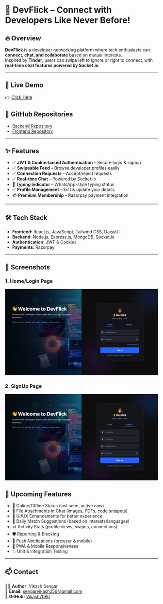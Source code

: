 # 🚀 DevFlick – Connect with Developers Like Never Before!

## 🔥 Overview
**DevFlick** is a developer networking platform where tech enthusiasts can **connect, chat, and collaborate** based on mutual interests.  
Inspired by **Tinder**, users can swipe left to ignore or right to connect, with **real-time chat features powered by Socket.io**.

---

## 🚀 Live Demo
👉 [Click Here](https://dev-flick-web.vercel.app)

## 📌 GitHub Repositories
- [Backend Repository](https://github.com/Vikash7080/DevFlick-Backend)  
- [Frontend Repository](https://github.com/Vikash7080/DevFlick-web-Fronted)

---

## ✨ Features
- ✅ **JWT & Cookie-based Authentication** – Secure login & signup  
- ✅ **Swipeable Feed** – Browse developer profiles easily  
- ✅ **Connection Requests** – Accept/reject requests  
- ✅ **Real-time Chat** – Powered by Socket.io  
- 💬 **Typing Indicator** – WhatsApp-style typing status  
- ✅ **Profile Management** – Edit & update your details  
- 💳 **Premium Membership** – Razorpay payment integration  

---

## 🛠 Tech Stack
- **Frontend:** React.js, JavaScript, Tailwind CSS, DaisyUI  
- **Backend:** Node.js, Express.js, MongoDB, Socket.io  
- **Authentication:** JWT & Cookies  
- **Payments:** Razorpay  


---
## 📸 Screenshots

### 1. Home/Login Page
![Login](./ReadmeAssets/images/1.png)

### 2. SignUp Page
![SignUp](../devTinder-web/ReadmeAssets/images/2.png)


## 🧠 Upcoming Features
- 🚧 Online/Offline Status (last seen, active now)  
- 📎 File Attachments in Chat (images, PDFs, code snippets)  
- 🎨 UI/UX Enhancements for better experience  
- 🎯 Daily Match Suggestions (based on interests/languages)  
- 📊 Activity Stats (profile views, swipes, connections)  
- 🛡️ Reporting & Blocking  
- 🔔 Push Notifications (browser & mobile)  
- 📱 PWA & Mobile Responsiveness  
- 💥 Unit & Integration Testing  

---

## 📫 Contact
👨‍💻 **Author:** Vikash Sengar  
📧 **Email:** [sengarvikash256@gmail.com](mailto:sengarvikash256@gmail.com)  
🔗 **GitHub:** [Vikash7080](https://github.com/Vikash7080)  
